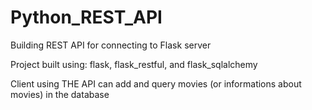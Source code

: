 # Python_REST_API

Building REST API for connecting to Flask server

Project built using: flask,  flask_restful, and  flask_sqlalchemy 


Client using THE API can add and query movies (or informations about movies) in  the database
